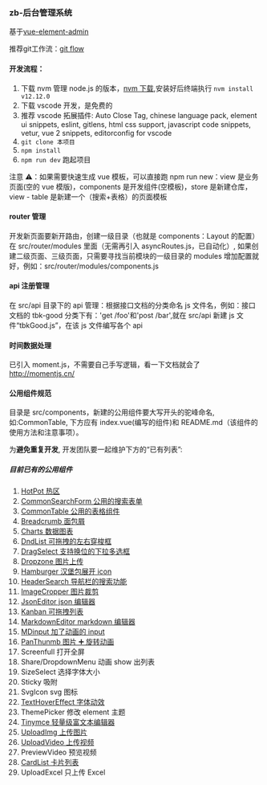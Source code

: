 ### zb-后台管理系统

基于[vue-element-admin](./GUIDE.md)

推荐git工作流：[git flow](./GITFLOW.md)

#### 开发流程：

1. 下载 nvm 管理 node.js 的版本，[nvm 下载](https://www.cnblogs.com/gaozejie/p/10689742.html),安装好后终端执行 `nvm install v12.12.0`
2. 下载 vscode 开发，是免费的
3. 推荐 vscode 拓展插件: Auto Close Tag, chinese language pack, element ui snippets, eslint, gitlens, html css support, javascript code snippets, vetur, vue 2 snippets, editorconfig for vscode
4. `git clone 本项目`
5. `npm install`
6. `npm run dev` 跑起项目

注意 ⚠️：如果需要快速生成 vue 模板，可以直接跑 npm run new：view 是业务页面(空的 vue 模版)，components 是开发组件(空模板)，store 是新建仓库， view - table 是新建一个（搜索+表格）的页面模板

#### router 管理

开发新页面要新开路由，创建一级目录（也就是 components：Layout 的配置）在 src/router/modules 里面（无需再引入 asyncRoutes.js，已自动化）, 如果创建二级页面、三级页面，只需要寻找当前模块的一级目录的 modules 增加配置就好，例如：src/router/modules/components.js

#### api 注册管理

在 src/api 目录下的 api 管理：根据接口文档的分类命名 js 文件名，例如：接口文档的 tbk-good 分类下有：'get /foo'和'post /bar',就在 src/api 新建 js 文件“tbkGood.js”，在该 js 文件编写各个 api

#### 时间数据处理

已引入 moment.js，不需要自己手写逻辑，看一下文档就会了 http://momentjs.cn/

#### 公用组件规范

目录是 src/components，新建的公用组件要大写开头的驼峰命名,如:CommonTable, 下方应有 index.vue(编写的组件)和 README.md（该组件的使用方法和注意事项）。

为**避免重复开发**, 开发团队要一起维护下方的“已有列表”:

##### 目前已有的公用组件

1. [HotPot 热区](src/components/HotPot/README.md)
2. [CommonSearchForm 公用的搜索表单](/src/components/CommonSearchForm/README.md)
3. [CommonTable 公用的表格组件](/src/components/CommonTable/README.md)
4. [Breadcrumb 面包屑](/src/components/Breadcrumb/README.md)
5. [Charts 数据图表](/src/components/Charts/README.md)
6. [DndList 可拖拽的左右穿梭框](/src/components/DndList/README.md)
7. [DragSelect 支持换位的下拉多选框](/src/components/DragSelect/README.md)
8. [Dropzone 图片上传](/src/components/Dropzone/README.md)
9. [Hamburger 汉堡包展开 icon](src/components/Hamburger/README.md)
10. [HeaderSearch 导航栏的搜索功能](src/components/HeaderSearch/README.md)
11. [ImageCropper 图片裁剪](src/components/ImageCropper/README.md)
12. [JsonEditor json 编辑器](src/components/JsonEditor/README.md)
13. [Kanban 可拖拽列表](src/components/Kanban/README.md)
14. [MarkdownEditor markdown 编辑器](src/components/MarkdownEditor/README.md)
15. [MDinput 加了动画的 input](src/components/MDinput/README.md)
16. [PanThunmb 图片 ➕ 旋转动画](src/components/PanThumb/README.md)
17. Screenfull 打开全屏
18. Share/DropdownMenu 动画 show 出列表
19. SizeSelect 选择字体大小
20. Sticky 吸附
21. SvgIcon svg 图标
22. [TextHoverEffect 字体动效](src/components/TextHoverEffect/README.md)
23. ThemePicker 修改 element 主题
24. [Tinymce 轻量级富文本编辑器](src/components/Tinymce/README.md)
25. [UploadImg 上传图片](src/components/UploadImg/README.md)
26. [UploadVideo 上传视频](src/components/UploadVideo/README.md)
27. PreviewVideo 预览视频
28. [CardList 卡片列表](src/components/CardList/README.md)
29. UploadExcel 只上传 Excel
